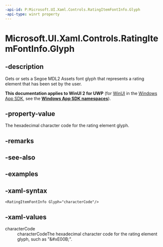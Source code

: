 ```yaml
---
-api-id: P:Microsoft.UI.Xaml.Controls.RatingItemFontInfo.Glyph
-api-type: winrt property
---
```

<!-- Property syntax.
public string Glyph { get;  set; }
-->

# Microsoft.UI.Xaml.Controls.RatingItemFontInfo.Glyph


## -description

Gets or sets a Segoe MDL2 Assets font glyph that represents a rating element that has been set by the user.


**This documentation applies to WinUI 2 for UWP** (for [WinUI](/windows/apps/winui/winui3/) in the [Windows App SDK](/windows/apps/windows-app-sdk/), see the **[Windows App SDK namespaces](/windows/windows-app-sdk/api/winrt/)**).

## -property-value

The hexadecimal character code for the rating element glyph.


## -remarks


## -see-also


## -examples


## -xaml-syntax

```xaml
<RatingItemFontInfo Glyph="characterCode"/>
```


## -xaml-values

<dl><dt>characterCode</dt><dd>characterCodeThe hexadecimal character code for the rating element glyph, such as "&amp;#xE00B;".</dd>
</dl>


